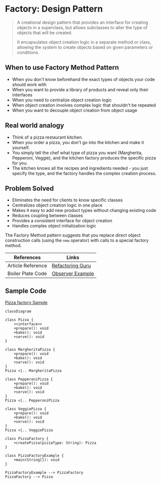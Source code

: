 # Factory: Design Pattern

> A creational design pattern that provides an interface for creating objects in a superclass, but allows subclasses to alter the type of objects that will be created.
> 
>  It encapsulates object creation logic in a separate method or class, allowing the system to create objects based on given parameters or conditions.

## When to use Factory Method Pattern

- When you don't know beforehand the exact types of objects your code should work with
- When you want to provide a library of products and reveal only their interfaces
- When you need to centralize object creation logic
- When object creation involves complex logic that shouldn't be repeated
- When you want to decouple object creation from object usage

## Real world analogy

- Think of a pizza restaurant kitchen. 
- When you order a pizza, you don't go into the kitchen and make it yourself. 
- You simply tell the chef what type of pizza you want (Margherita, Pepperoni, Veggie), and the kitchen factory produces the specific pizza for you. 
- The kitchen knows all the recipes and ingredients needed - you just specify the type, and the factory handles the complex creation process.

## Problem Solved

- Eliminates the need for clients to know specific classes
- Centralizes object creation logic in one place
- Makes it easy to add new product types without changing existing code
- Reduces coupling between classes
- Provides a consistent interface for object creation
- Handles complex object initialization logic

The Factory Method pattern suggests that you replace direct object construction calls (using the `new` operator) with calls to a special factory method.



| References | Links                                                                       |
|------------|-----------------------------------------------------------------------------|
| Article Reference | [Refactoring Guru](https://refactoring.guru/design-patterns/factory-method) |
| Boiler Plate Code | [Observer Example](../../code/designPatterns/factory/FactoryExample.java)   |



## Sample Code

[Pizza factory Sample](../../code/designPatterns/factory/FactorySample.java)

```mermaid
classDiagram

class Pizza {
    <<interface>>
    +prepare(): void
    +bake(): void
    +serve(): void
}

class MargheritaPizza {
    +prepare(): void
    +bake(): void
    +serve(): void
}
Pizza <|.. MargheritaPizza

class PepperoniPizza {
    +prepare(): void
    +bake(): void
    +serve(): void
}
Pizza <|.. PepperoniPizza

class VeggiePizza {
    +prepare(): void
    +bake(): void
    +serve(): void
}
Pizza <|.. VeggiePizza

class PizzaFactory {
    +createPizza(pizzaType: String): Pizza
}

class PizzaFactoryExample {
    +main(String[]): void
}

PizzaFactoryExample --> PizzaFactory
PizzaFactory --> Pizza

```


